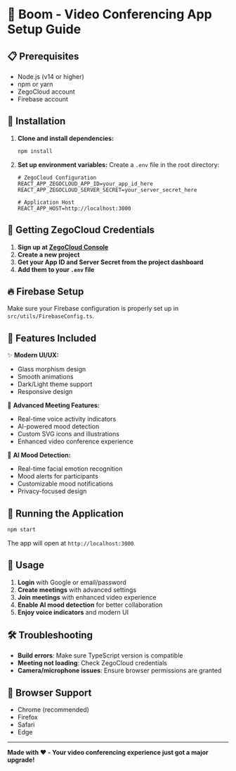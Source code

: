 # 🚀 Boom - Video Conferencing App Setup Guide

## 📋 Prerequisites

- Node.js (v14 or higher)
- npm or yarn
- ZegoCloud account
- Firebase account

## 🔧 Installation

1. **Clone and install dependencies:**
   ```bash
   npm install
   ```

2. **Set up environment variables:**
   Create a `.env` file in the root directory:
   ```env
   # ZegoCloud Configuration
   REACT_APP_ZEGOCLOUD_APP_ID=your_app_id_here
   REACT_APP_ZEGOCLOUD_SERVER_SECRET=your_server_secret_here
   
   # Application Host
   REACT_APP_HOST=http://localhost:3000
   ```

## 🎯 Getting ZegoCloud Credentials

1. **Sign up at [ZegoCloud Console](https://console.zegocloud.com/)**
2. **Create a new project**
3. **Get your App ID and Server Secret from the project dashboard**
4. **Add them to your `.env` file**

## 🔥 Firebase Setup

Make sure your Firebase configuration is properly set up in `src/utils/FirebaseConfig.ts`.

## 🎨 Features Included

✨ **Modern UI/UX:**
- Glass morphism design
- Smooth animations
- Dark/Light theme support
- Responsive design

🎤 **Advanced Meeting Features:**
- Real-time voice activity indicators
- AI-powered mood detection
- Custom SVG icons and illustrations
- Enhanced video conference experience

🤖 **AI Mood Detection:**
- Real-time facial emotion recognition
- Mood alerts for participants
- Customizable mood notifications
- Privacy-focused design

## 🚀 Running the Application

```bash
npm start
```

The app will open at `http://localhost:3000`

## 🎯 Usage

1. **Login** with Google or email/password
2. **Create meetings** with advanced settings
3. **Join meetings** with enhanced video experience
4. **Enable AI mood detection** for better collaboration
5. **Enjoy voice indicators** and modern UI

## 🛠️ Troubleshooting

- **Build errors**: Make sure TypeScript version is compatible
- **Meeting not loading**: Check ZegoCloud credentials
- **Camera/microphone issues**: Ensure browser permissions are granted

## 📱 Browser Support

- Chrome (recommended)
- Firefox
- Safari
- Edge

---

**Made with ❤️ - Your video conferencing experience just got a major upgrade!**
